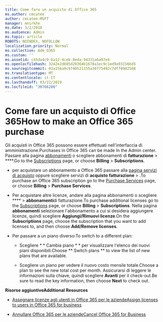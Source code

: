 ```yaml
---
title: Come fare un acquisto di Office 365
ms.author: cmcatee
author: cmcatee-MSFT
manager: mnirkhe
ms.date: 3/2/2018
ms.audience: Admin
ms.topic: article
ROBOTS: NOINDEX, NOFOLLOW
localization_priority: Normal
ms.collection: Adm_O365
ms.custom: ''
ms.assetid: c45da4c9-ba12-4ceb-8eda-94331a6a97e4
ms.openlocfilehash: 3242e2db85d20364b1678a1ec9c1ed9a93156bd5
ms.sourcegitcommit: 03a156a9c9740521155a30775492c7dff0982588
ms.translationtype: MT
ms.contentlocale: it-IT
ms.lasthandoff: 03/22/2019
ms.locfileid: "30766280"
---
```

# <a name="how-to-make-an-office-365-purchase"></a><span data-ttu-id="9bd08-102">Come fare un acquisto di Office 365</span><span class="sxs-lookup"><span data-stu-id="9bd08-102">How to make an Office 365 purchase</span></span>

<span data-ttu-id="9bd08-103">Gli acquisti in Office 365 possono essere effettuati nell'interfaccia di amministrazione.</span><span class="sxs-lookup"><span data-stu-id="9bd08-103">Purchases in Office 365 can be made In the Admin center.</span></span> <span data-ttu-id="9bd08-104">Passare alla pagina [abbonamenti](https://go.microsoft.com/fwlink/p/?linkid=842054) o scegliere abbonamenti di **fatturazione** \> \*\*\*\*.</span><span class="sxs-lookup"><span data-stu-id="9bd08-104">Go to the [Subscriptions](https://go.microsoft.com/fwlink/p/?linkid=842054) page, or choose **Billing** \> **Subscriptions**.</span></span>
  
- <span data-ttu-id="9bd08-105">per acquistare un abbonamento a Office 365 passare alla [pagina servizi di acquisto](https://go.microsoft.com/fwlink/p/?linkid=868433) oppure scegliere servizi di **acquisto** **fatturazione** \> .</span><span class="sxs-lookup"><span data-stu-id="9bd08-105">To purchase an Office 365 subscription go to the [Purchase Services](https://go.microsoft.com/fwlink/p/?linkid=868433) page, or choose **Billing** \> **Purchase Services**.</span></span>
    
- <span data-ttu-id="9bd08-106">Per acquistare altre licenze, andare alla [](https://go.microsoft.com/fwlink/p/?linkid=842054) pagina abbonamenti o scegliere \*\*\*\* \> **abbonamenti**di fatturazione.</span><span class="sxs-lookup"><span data-stu-id="9bd08-106">To purchase additional licenses go to the [Subscriptions](https://go.microsoft.com/fwlink/p/?linkid=842054) page, or choose **Billing** \> **Subscriptions**.</span></span> <span data-ttu-id="9bd08-107">Nella pagina **abbonamenti** selezionare l'abbonamento a cui si desidera aggiungere licenze, quindi scegliere **Aggiungi/Rimuovi licenze**.</span><span class="sxs-lookup"><span data-stu-id="9bd08-107">On the **Subscriptions** page, choose the subscription that you want to add licenses to, and then choose **Add/Remove licenses**.</span></span>
    
- <span data-ttu-id="9bd08-108">Per passare a un piano diverso:</span><span class="sxs-lookup"><span data-stu-id="9bd08-108">To switch to a different plan:</span></span>
    
  - <span data-ttu-id="9bd08-109">Scegliere \* \* Cambia piano \* \* per visualizzare l'elenco dei nuovi piani disponibili.</span><span class="sxs-lookup"><span data-stu-id="9bd08-109">Choose \*\* Switch plans \*\* to view the list of new plans that are available.</span></span> 
    
  - <span data-ttu-id="9bd08-110">Scegliere un piano per vedere il nuovo costo mensile totale.</span><span class="sxs-lookup"><span data-stu-id="9bd08-110">Choose a plan to see the new total cost per month.</span></span> <span data-ttu-id="9bd08-111">Assicurarsi di leggere le informazioni sulla chiave, quindi scegliere **Avanti** per il check-out.</span><span class="sxs-lookup"><span data-stu-id="9bd08-111">Be sure to read the key information, then choose **Next** to check out.</span></span> 
    
 <span data-ttu-id="9bd08-112">**Risorse aggiuntive**</span><span class="sxs-lookup"><span data-stu-id="9bd08-112">**Additional Resources**</span></span>
  
- [<span data-ttu-id="9bd08-113">Assegnare licenze agli utenti in Office 365 per le aziende</span><span class="sxs-lookup"><span data-stu-id="9bd08-113">Assign licenses to users in Office 365 for business</span></span>](https://support.office.com/article/997596b5-4173-4627-b915-36abac6786dc)
    
- [<span data-ttu-id="9bd08-114">Annullare Office 365 per le aziende</span><span class="sxs-lookup"><span data-stu-id="9bd08-114">Cancel Office 365 for Business</span></span>](https://support.office.com/article/b1bc0bef-4608-4601-813a-cdd9f746709a)
    

